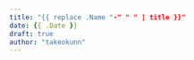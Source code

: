```yaml
---
title: "{{ replace .Name "-" " " | title }}"
date: {{ .Date }}
draft: true
author: "takeokunn"
---
```

